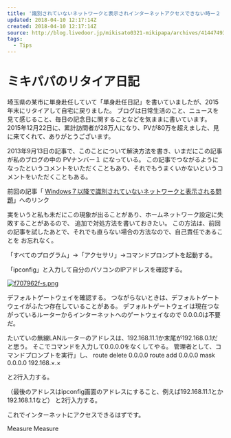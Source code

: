 ```yaml
---
title: '識別されていないネットワークと表示されインターネットアクセスできない時ー２ : ミキパパのリタイア日記'
updated: 2018-04-10 12:17:14Z
created: 2018-04-10 12:17:14Z
source: http://blog.livedoor.jp/mikisato0321-mikipapa/archives/41447493.html
tags:
  - Tips
---
```


# ミキパパのリタイア日記

埼玉県の某市に単身赴任していて「単身赴任日記」を書いていましたが、2015年末にリタイアして自宅に戻りました。 ブログは日常生活のこと、ニュースを見て感じること、毎日の記念日に関することなどを気ままに書いています。2015年12月22日に、累計訪問者が28万人になり、PVが80万を超えました、見に来てくれて、ありがとうございます。

2013年9月13日の記事で、このことについて解決方法を書き、いまだにこの記事が私のブログの中の
PVナンバー１ になっている。
この記事でつながるようになったというコメントをいただくこともあり、それでもうまくいかないというコメントをいただくこともある。

前回の記事「 [Windows７以降で識別されていないネットワークと表示される問題](http://blog.livedoor.jp/mikisato0321-mikipapa/archives/30912757.html)」へのリンク

実をいうと私も未だにこの現象が出ることがあり、ホームネットワーク設定に失敗することがあるので、
追加で対処方法を書いておきたい。
この方法は、前回の記事を試したあとで、それでも直らない場合の方法なので、自己責任であることを
お忘れなく。

「すべてのプログラム」→「アクセサリ」→コマンドプロンプトを起動する。

「ipconfig」と入力して自分のパソコンのIPアドレスを確認する。

[![f707962f-s.png](../_resources/f707962f-s.png)](http://livedoor.blogimg.jp/mikisato0321-mikipapa/imgs/f/7/f707962f.png)

デフォルトゲートウェイを確認する。
つながらないときは、デフォルトゲートウェイがふたつ存在していることがある。
デフォルトゲートウェイは現在つながっているルーターからインターネットへのゲートウェイなので
0.0.0.0は不要だ。

たいていの無線LANルーターのアドレスは、192.168.11.1か末尾が192.168.0.1だと思う。
そこでコマンドを入力して0.0.0.0をなくしてやる。
管理者として、コマンドプロンプトを実行」し、
route delete 0.0.0.0
route add 0.0.0.0 mask 0.0.0.0 192.168.×.×

と2行入力する。

（最後のアドレスはipconfig画面のアドレスにすること、例えば192.168.11.1とか192.168.1.1など）
と2行入力する。

これでインターネットにアクセスできるはずです。

Measure
Measure